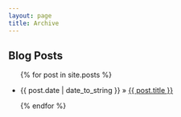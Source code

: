 ```yaml
---
layout: page
title: Archive
---
```


## Blog Posts


<ul>
{% for post in site.posts %}
  <li><p>{{ post.date | date_to_string }} &raquo; <a href="{{ post.url }}" target="_self">{{ post.title }}</a></p></li>
{% endfor %}
<ul>
